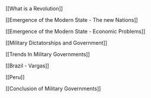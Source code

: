 [[What is a Revolution]]

[[Emergence of the Modern State - The new Nations]]

[[Emergence of the Modern State - Economic Problems]]

[[Military Dictatorships and Government]]

[[Trends In Military Governments]]

[[Brazil - Vargas]]

[[Peru]]

[[Conclusion of Military Governments]]